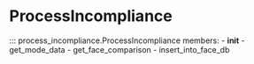 # ProcessIncompliance

::: process_incompliance.ProcessIncompliance
    members:
        - __init__
        - get_mode_data
        - get_face_comparison
        - insert_into_face_db